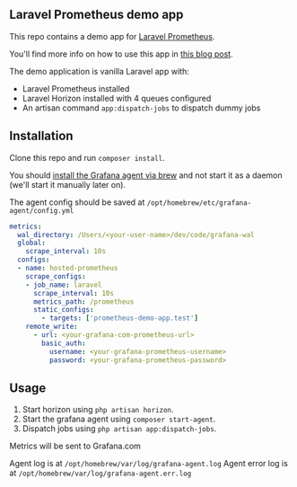 ## Laravel Prometheus demo app

This repo contains a demo app for [Laravel Prometheus](https://spatie.be/docs/laravel-prometheus). 

You'll find more info on how to use this app in [this blog post](https://freek.dev/2507-visualising-laravel-and-horizon-metrics-using-prometheus-and-grafana?preview_secret=6PxM6bZlbv).

The demo application is vanilla Laravel app with:

- Laravel Prometheus installed
- Laravel Horizon installed with 4 queues configured
- An artisan command `app:dispatch-jobs` to dispatch dummy jobs

## Installation

Clone this repo and run `composer install`.

You should [install the Grafana agent via brew](https://grafana.com/docs/agent/latest/static/set-up/install-agent-macos/) and not start it as a daemon (we'll start it manually later on).

The agent config should be saved at `/opt/homebrew/etc/grafana-agent/config.yml`

```yaml
metrics:
  wal_directory: /Users/<your-user-name>/dev/code/grafana-wal
  global:
    scrape_interval: 10s
  configs:
  - name: hosted-prometheus
    scrape_configs:
    - job_name: laravel
      scrape_interval: 10s
      metrics_path: /prometheus
      static_configs:
        - targets: ['prometheus-demo-app.test']
    remote_write:
      - url: <your-grafana-com-prometheus-url>
        basic_auth:
          username: <your-grafana-prometheus-username>
          password: <your-grafana-prometheus-password>
```

## Usage

1. Start horizon using `php artisan horizon`.
2. Start the grafana agent using `composer start-agent`.
3. Dispatch jobs using `php artisan app:dispatch-jobs`.

Metrics will be sent to Grafana.com

Agent log is at `/opt/homebrew/var/log/grafana-agent.log`
Agent error log is at `/opt/homebrew/var/log/grafana-agent.err.log`

